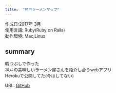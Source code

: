 ```yaml
---
title:  "神戸ラーメンマップ"
---
```


作成日:2017年 3月  
使用言語:  Ruby(Ruby on Rails)  
動作環境:  Mac,Linux

## summary  
暇つぶしで作った  
神戸の美味しいラーメン屋さんを紹介し合うwebアプリ  
Herokuで公開してた(今はしてない)

URL: [GitHub](https://github.com/723gt/KobeRamenMap/commits/master)